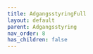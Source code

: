 ```yaml
---
title: AdgangsstyringFull
layout: default
parent: Adgangsstyring
nav_order: 8
has_children: false
---
```











